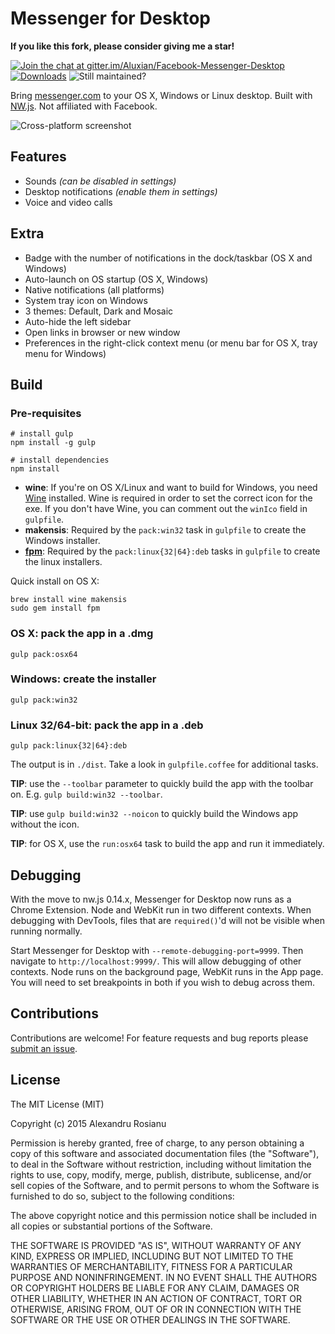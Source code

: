 # Messenger for Desktop
**If you like this fork, please consider giving me a star!**

<!-- [(Looking for Maintainers)](https://github.com/Aluxian/Facebook-Messenger-Desktop/issues/407) -->

[![Join the chat at gitter.im/Aluxian/Facebook-Messenger-Desktop](https://badges.gitter.im/Join%20Chat.svg)](https://gitter.im/Aluxian/Facebook-Messenger-Desktop?utm_source=badge&utm_medium=badge&utm_campaign=pr-badge&utm_content=badge)
[![Downloads](https://img.shields.io/github/downloads/Aluxian/Facebook-Messenger-Desktop/total.svg)](https://github.com/Aluxian/Facebook-Messenger-Desktop/releases/latest)
![Still maintained?](https://img.shields.io/maintenance/yes/2016.svg)

Bring [messenger.com](https://messenger.com) to your OS X, Windows or Linux desktop. Built with [NW.js](http://nwjs.io/). Not affiliated with Facebook.

![Cross-platform screenshot](screenshot.png)

## Features

* Sounds *(can be disabled in settings)*
* Desktop notifications *(enable them in settings)*
* Voice and video calls

## Extra

* Badge with the number of notifications in the dock/taskbar (OS X and Windows)
* Auto-launch on OS startup (OS X, Windows)
* Native notifications (all platforms)
* System tray icon on Windows
* 3 themes: Default, Dark and Mosaic
* Auto-hide the left sidebar
* Open links in browser or new window
* Preferences in the right-click context menu (or menu bar for OS X, tray menu for Windows)

## Build

### Pre-requisites

    # install gulp
    npm install -g gulp

    # install dependencies
    npm install

* **wine**: If you're on OS X/Linux and want to build for Windows, you need [Wine](http://winehq.org/) installed. Wine is required in order
to set the correct icon for the exe. If you don't have Wine, you can comment out the `winIco` field in `gulpfile`.
* **makensis**: Required by the `pack:win32` task in `gulpfile` to create the Windows installer.
* [**fpm**](https://github.com/jordansissel/fpm): Required by the `pack:linux{32|64}:deb` tasks in `gulpfile` to create the linux installers.

Quick install on OS X:

    brew install wine makensis
    sudo gem install fpm

### OS X: pack the app in a .dmg

    gulp pack:osx64

### Windows: create the installer

    gulp pack:win32

### Linux 32/64-bit: pack the app in a .deb

    gulp pack:linux{32|64}:deb

The output is in `./dist`. Take a look in `gulpfile.coffee` for additional tasks.

**TIP**: use the `--toolbar` parameter to quickly build the app with the toolbar on. E.g. `gulp build:win32 --toolbar`.

**TIP**: use `gulp build:win32 --noicon` to quickly build the Windows app without the icon.

**TIP**: for OS X, use the `run:osx64` task to build the app and run it immediately.

## Debugging

With the move to nw.js 0.14.x, Messenger for Desktop now runs as a Chrome Extension. Node and WebKit run in two different contexts. When debugging
with DevTools, files that are `required()`'d will not be visible when running normally. 

Start Messenger for Desktop with `--remote-debugging-port=9999`. Then navigate to `http://localhost:9999/`. This will allow debugging of other contexts.
Node runs on the background page, WebKit runs in the App page. You will need to set breakpoints in both if you wish to debug across them.

## Contributions

Contributions are welcome! For feature requests and bug reports please [submit an issue](https://github.com/Aluxian/Facebook-Messenger-Desktop/issues).

## License

The MIT License (MIT)

Copyright (c) 2015 Alexandru Rosianu

Permission is hereby granted, free of charge, to any person obtaining a copy
of this software and associated documentation files (the "Software"), to deal
in the Software without restriction, including without limitation the rights
to use, copy, modify, merge, publish, distribute, sublicense, and/or sell
copies of the Software, and to permit persons to whom the Software is
furnished to do so, subject to the following conditions:

The above copyright notice and this permission notice shall be included in all
copies or substantial portions of the Software.

THE SOFTWARE IS PROVIDED "AS IS", WITHOUT WARRANTY OF ANY KIND, EXPRESS OR
IMPLIED, INCLUDING BUT NOT LIMITED TO THE WARRANTIES OF MERCHANTABILITY,
FITNESS FOR A PARTICULAR PURPOSE AND NONINFRINGEMENT. IN NO EVENT SHALL THE
AUTHORS OR COPYRIGHT HOLDERS BE LIABLE FOR ANY CLAIM, DAMAGES OR OTHER
LIABILITY, WHETHER IN AN ACTION OF CONTRACT, TORT OR OTHERWISE, ARISING FROM,
OUT OF OR IN CONNECTION WITH THE SOFTWARE OR THE USE OR OTHER DEALINGS IN THE
SOFTWARE.
